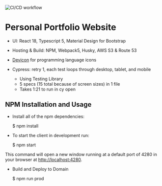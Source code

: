![CI/CD workflow](https://github.com/TzolkinB/portfolio-react/actions/workflows/cicd.yml/badge.svg)

# Personal Portfolio Website

- UI: React 18, Typescript 5, Material Design for Bootstrap
- Hosting & Build: NPM, Webpack5, Husky, AWS S3 & Route 53
- [Devicon](https://devicon.dev/) for programming language icons

- Cypress: retry 1, each test loops through desktop, tablet, and mobile
  - Using Testing Library
  - 5 specs (15 total because of screen sizes) in 1 file
  - Takes 1:21 to run in cy open

## NPM Installation and Usage

- Install all of the npm dependencies:

    $ npm install

- To start the client in development run:

    $ npm start

This command will open a new window running at a default port of 4280 in your browser at
[http://localhost:4280](http://localhost:4280/).

- Build and Deploy to Domain

    $ npm run prod
